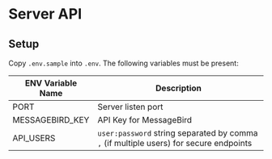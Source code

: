 # Server API

## Setup
Copy `.env.sample` into `.env`. The following variables must be present:

| ENV Variable Name | Description |
| --- | --- |
| PORT | Server listen port |
| MESSAGEBIRD_KEY | API Key for MessageBird |
| API_USERS | `user:password` string separated by comma `,` (if multiple users) for secure endpoints |
